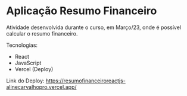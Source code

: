 # Aplicação Resumo Financeiro

Atividade desenvolvida durante o curso, em Março/23, onde é possível calcular o resumo financeiro.

Tecnologias:
- React
- JavaScript
- Vercel (Deploy)

Link do Deploy: https://resumofinanceiroreactjs-alinecarvalhopro.vercel.app/
